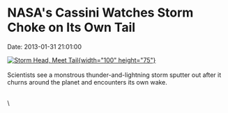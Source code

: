 NASA\'s Cassini Watches Storm Choke on Its Own Tail
===================================================

Date: 2013-01-31 21:01:00

[![Storm Head, Meet
Tail](http://www.jpl.nasa.gov/images/cassini/20130131/pia16639-th.jpg){width="100"
height="75"}](http://www.jpl.nasa.gov/news/news.cfm?release=2013-040&rn=news.xml&rst=3674)\
\
Scientists see a monstrous thunder-and-lightning storm sputter out after
it churns around the planet and encounters its own wake.

\
\
